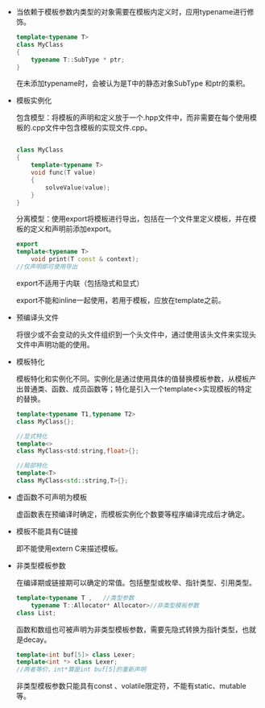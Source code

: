 

* 当依赖于模板参数内类型的对象需要在模板内定义时，应用typename进行修饰。

    ```cpp
    template<typename T>
    class MyClass
    {
        typename T::SubType * ptr;
    }
    ```

    在未添加typename时，会被认为是T中的静态对象SubType 和ptr的乘积。

* 模板实例化

    包含模型：将模板的声明和定义放于一个.hpp文件中，而非需要在每个使用模板的.cpp文件中包含模板的实现文件.cpp。

    ```cpp
    
    class MyClass
    {
        template<typename T> 
        void func(T value)
        {
            solveValue(value);
    	}
    }
    ```

    分离模型：使用export将模板进行导出，包括在一个文件里定义模板，并在模板的定义和声明前添加export。

    ```cpp
    export
    template<typename T>
        void print(T const & context);
    //仅声明即可使用导出
    ```

    export不适用于内联（包括隐式和显式）

    export不能和inline一起使用，若用于模板，应放在template之前。

* 预编译头文件

    将很少或不会变动的头文件组织到一个头文件中，通过使用该头文件来实现头文件中声明功能的使用。

* 模板特化

    模板特化和实例化不同。实例化是通过使用具体的值替换模板参数，从模板产出普通类、函数、成员函数等；特化是引入一个template<>实现模板的特定的替换。

    ```cpp
    template<typename T1,typename T2>
    class MyClass{};
    
    //显式特化
    template<>
    class MyClass<std:string,float>{};
    
    //局部特化
    template<T>
    class MyClass<std::string,T>{};
    ```

    

* 虚函数不可声明为模板

    虚函数表在预编译时确定，而模板实例化个数要等程序编译完成后才确定。

* 模板不能具有C链接

    即不能使用extern C来描述模板。

* 非类型模板参数

    在编译期或链接期可以确定的常值。包括整型或枚举、指针类型、引用类型。

    ```cpp
    template<typename T ,	//类型参数
    	typename T::Allocator* Allocator>//非类型模板参数
    class List;
    ```

    函数和数组也可被声明为非类型模板参数，需要先隐式转换为指针类型，也就是decay。

    ```cpp
    template<int buf[5]> class Lexer;
    template<int *> class Lexer;
    //两者等价，int*算是int buf[5]的重新声明
    ```

    非类型模板参数只能具有const 、volatile限定符，不能有static、mutable等。

